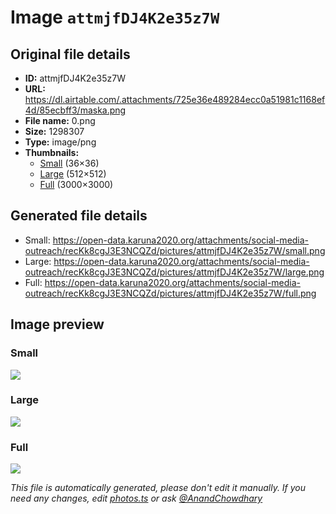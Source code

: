 # Image `attmjfDJ4K2e35z7W`

## Original file details

- **ID:** attmjfDJ4K2e35z7W
- **URL:** https://dl.airtable.com/.attachments/725e36e489284ecc0a51981c1168ef4d/85ecbff3/maska.png
- **File name:** 0.png
- **Size:** 1298307
- **Type:** image/png
- **Thumbnails:**
  - [Small](https://dl.airtable.com/.attachmentThumbnails/96ef9e9d8ad1d943986bf3ecee115c58/578df9f4) (36×36)
  - [Large](https://dl.airtable.com/.attachmentThumbnails/348be973aac89deb0db7a0cc31dfcaf1/b22f3e5e) (512×512)
  - [Full](https://dl.airtable.com/.attachmentThumbnails/529af0568cbe6e157ce49602523a7e8a/1c147ea9) (3000×3000)

## Generated file details

- Small: https://open-data.karuna2020.org/attachments/social-media-outreach/recKk8cgJ3E3NCQZd/pictures/attmjfDJ4K2e35z7W/small.png
- Large: https://open-data.karuna2020.org/attachments/social-media-outreach/recKk8cgJ3E3NCQZd/pictures/attmjfDJ4K2e35z7W/large.png
- Full: https://open-data.karuna2020.org/attachments/social-media-outreach/recKk8cgJ3E3NCQZd/pictures/attmjfDJ4K2e35z7W/full.png

## Image preview

### Small

![](https://open-data.karuna2020.org/attachments/social-media-outreach/recKk8cgJ3E3NCQZd/pictures/attmjfDJ4K2e35z7W/small.png)

### Large

![](https://open-data.karuna2020.org/attachments/social-media-outreach/recKk8cgJ3E3NCQZd/pictures/attmjfDJ4K2e35z7W/large.png)

### Full

![](https://open-data.karuna2020.org/attachments/social-media-outreach/recKk8cgJ3E3NCQZd/pictures/attmjfDJ4K2e35z7W/full.png)

_This file is automatically generated, please don't edit it manually. If you need any changes, edit [photos.ts](/photos.ts) or ask [@AnandChowdhary](https://github.com/AnandChowdhary)_
